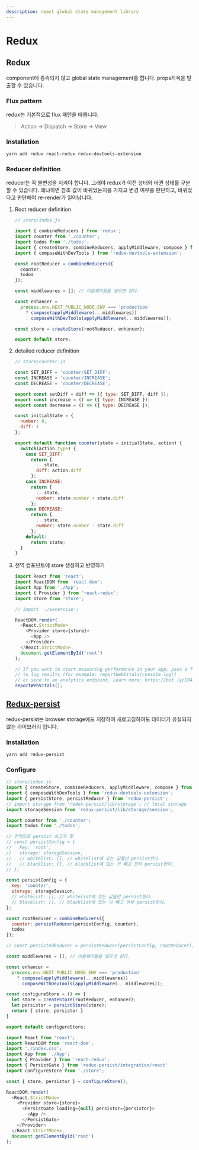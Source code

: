 ```yaml
---
description: react global state management library
---
```


# Redux

## Redux

component에 종속되지 않고 global state management를 합니다. props지옥을 탈출할 수 있습니다.

### Flux pattern

redux는 기본적으로 flux 패턴을 따릅니다.

> Action -&gt; Dispatch -&gt; Store -&gt; View

### Installation

```bash
yarn add redux react-redux redux-devtools-extension
```

### Reducer definition

reducer는 꼭 불변성을 지켜야 합니다. 그래야 redux가 이전 상태와 바뀐 상태를 구분할 수 있습니다. 왜냐하면 참조 값이 바뀌었는지를 가지고 변경 여부를 판단하고, 바뀌었다고 판단해야 re-render가 일어납니다.

1. Root reducer definition

   ```javascript
   // store/index.js

   import { combineReducers } from 'redux';
   import counter from './counter';
   import todos from './todos';
   import { createStore, combineReducers, applyMiddleware, compose } from 'redux';
   import { composeWithDevTools } from 'redux-devtools-extension';

   const rootReducer = combineReducers({
     counter,
     todos
   });

   const middlewares = []; // 미들웨어들을 넣으면 된다.

   const enhancer =
     process.env.NEXT_PUBLIC_NODE_ENV === 'production'
       ? compose(applyMiddleware(...middlewares))
       : composeWithDevTools(applyMiddleware(...middlewares));

   const store = createStore(rootReducer, enhancer);

   export default store;
   ```

2. detailed reducer definition

   ```javascript
   // store/counter.js

   const SET_DIFF = 'counter/SET_DIFF';
   const INCREASE = 'counter/INCREASE';
   const DECREASE = 'counter/DECREASE';

   export const setDiff = diff => ({ type: SET_DIFF, diff });
   export const increase = () => ({ type: INCREASE });
   export const decrease = () => ({ type: DECREASE });

   const initialState = {
     number: 0,
     diff: 1
   };

   export default function counter(state = initialState, action) {
     switch(action.type) {
       case SET_DIFF:
         return {
           ...state,
           diff: action.diff
         };
       case INCREASE:
         return {
           ...state,
           number: state.number + state.diff
         };
       case DECREASE:
         return {
           ...state,
           number: state.number - state.diff
         };
       default:
         return state;
     }
   }
   ```

3. 전역 컴포넌트에 store 생성하고 반영하기

   ```javascript
   import React from 'react';
   import ReactDOM from 'react-dom';
   import App from './App';
   import { Provider } from 'react-redux';
   import store from 'store';

   // import './excercise';

   ReactDOM.render(
     <React.StrictMode>
       <Provider store={store}>
         <App />
       </Provider>
     </React.StrictMode>,
     document.getElementById('root')
   );

   // If you want to start measuring performance in your app, pass a function
   // to log results (for example: reportWebVitals(console.log))
   // or send to an analytics endpoint. Learn more: https://bit.ly/CRA-vitals
   reportWebVitals();

   ```

## [Redux-persist](https://github.com/rt2zz/redux-persist)

redux-persist는 browser storage에도 저장하여 새로고침하여도 데이터가 유실되지 않는 라이브러리 입니다.

### Installation

```bash
yarn add redux-persist
```

### Configure

```javascript
// store/index.js
import { createStore, combineReducers, applyMiddleware, compose } from 'redux';
import { composeWithDevTools } from 'redux-devtools-extension';
import { persistStore, persistReducer } from 'redux-persist';
// import storage from 'redux-persist/lib/storage'; // local storage
import storageSession from 'redux-persist/lib/storage/session';

import counter from './counter';
import todos from './todos';

// 전역으로 persist 쓰고자 할 
// const persistConfig = {
//   key: 'root',
//   storage: storageSession,
//   // whitelist: [], // whitelist에 있는 값들만 persist한다.
//   // blacklist: [], // blacklist에 있는 거 빼고 전부 persist한다.
// };

const persistConfig = {
  key: 'counter',
  storage: storageSession,
  // whitelist: [], // whitelist에 있는 값들만 persist한다.
  // blacklist: [], // blacklist에 있는 거 빼고 전부 persist한다.
};

const rootReducer = combineReducers({
  counter: persistReducer(persistConfig, counter),
  todos
});

// const persistedReducer = persistReducer(persistConfig, rootReducer); // 전역으로 persist쓰고자 할 때

const middlewares = []; // 미들웨어들을 넣으면 된다.

const enhancer =
  process.env.NEXT_PUBLIC_NODE_ENV === 'production'
    ? compose(applyMiddleware(...middlewares))
    : composeWithDevTools(applyMiddleware(...middlewares));

const configureStore = () => {
  let store = createStore(rootReducer, enhancer);
  let persistor = persistStore(store);
  return { store, persistor }
}

export default configureStore;
```

```javascript
import React from 'react';
import ReactDOM from 'react-dom';
import './index.css';
import App from './App';
import { Provider } from 'react-redux';
import { PersistGate } from 'redux-persist/integration/react'
import configureStore from './store';

const { store, persistor } = configureStore();

ReactDOM.render(
  <React.StrictMode>
    <Provider store={store}>
      <PersistGate loading={null} persistor={persistor}>
        <App />
      </PersistGate>
    </Provider>
  </React.StrictMode>,
  document.getElementById('root')
);

```

